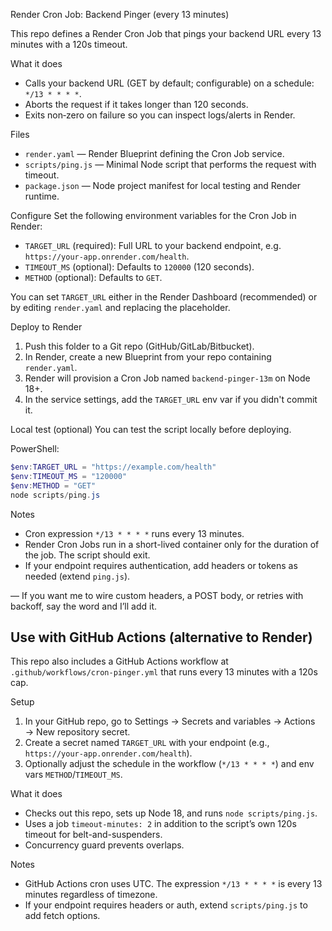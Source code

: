 Render Cron Job: Backend Pinger (every 13 minutes)

This repo defines a Render Cron Job that pings your backend URL every 13 minutes with a 120s timeout.

What it does

- Calls your backend URL (GET by default; configurable) on a schedule: `*/13 * * * *`.
- Aborts the request if it takes longer than 120 seconds.
- Exits non‑zero on failure so you can inspect logs/alerts in Render.

Files

- `render.yaml` — Render Blueprint defining the Cron Job service.
- `scripts/ping.js` — Minimal Node script that performs the request with timeout.
- `package.json` — Node project manifest for local testing and Render runtime.

Configure
Set the following environment variables for the Cron Job in Render:

- `TARGET_URL` (required): Full URL to your backend endpoint, e.g. `https://your-app.onrender.com/health`.
- `TIMEOUT_MS` (optional): Defaults to `120000` (120 seconds).
- `METHOD` (optional): Defaults to `GET`.

You can set `TARGET_URL` either in the Render Dashboard (recommended) or by editing `render.yaml` and replacing the placeholder.

Deploy to Render

1. Push this folder to a Git repo (GitHub/GitLab/Bitbucket).
2. In Render, create a new Blueprint from your repo containing `render.yaml`.
3. Render will provision a Cron Job named `backend-pinger-13m` on Node 18+.
4. In the service settings, add the `TARGET_URL` env var if you didn't commit it.

Local test (optional)
You can test the script locally before deploying.

PowerShell:

```powershell
$env:TARGET_URL = "https://example.com/health"
$env:TIMEOUT_MS = "120000"
$env:METHOD = "GET"
node scripts/ping.js
```

Notes

- Cron expression `*/13 * * * *` runs every 13 minutes.
- Render Cron Jobs run in a short-lived container only for the duration of the job. The script should exit.
- If your endpoint requires authentication, add headers or tokens as needed (extend `ping.js`).

—
If you want me to wire custom headers, a POST body, or retries with backoff, say the word and I’ll add it.

## Use with GitHub Actions (alternative to Render)

This repo also includes a GitHub Actions workflow at `.github/workflows/cron-pinger.yml` that runs every 13 minutes with a 120s cap.

Setup

1. In your GitHub repo, go to Settings → Secrets and variables → Actions → New repository secret.
2. Create a secret named `TARGET_URL` with your endpoint (e.g., `https://your-app.onrender.com/health`).
3. Optionally adjust the schedule in the workflow (`*/13 * * * *`) and env vars `METHOD`/`TIMEOUT_MS`.

What it does

- Checks out this repo, sets up Node 18, and runs `node scripts/ping.js`.
- Uses a job `timeout-minutes: 2` in addition to the script’s own 120s timeout for belt-and-suspenders.
- Concurrency guard prevents overlaps.

Notes

- GitHub Actions cron uses UTC. The expression `*/13 * * * *` is every 13 minutes regardless of timezone.
- If your endpoint requires headers or auth, extend `scripts/ping.js` to add fetch options.
